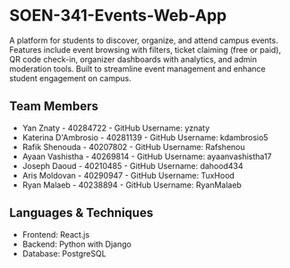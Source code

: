 # SOEN-341-Events-Web-App
A platform for students to discover, organize, and attend campus events. Features include event browsing with filters, ticket claiming (free or paid), QR code check-in, organizer dashboards with analytics, and admin moderation tools. Built to streamline event management and enhance student engagement on campus. 

## Team Members
- Yan Znaty - 40284722 - GitHub Username: yznaty
- Katerina D'Ambrosio - 40281139 - GitHub Username: kdambrosio5
- Rafik Shenouda - 40207802 - GitHub Username: Rafshenou
- Ayaan Vashistha - 40269814 - GitHub Username: ayaanvashistha17
- Joseph Daoud - 40210485 - GitHub Username: dahood434
- Aris Moldovan - 40290947 - GitHub Username: TuxHood
- Ryan Malaeb - 40238894 - GitHub Username: RyanMalaeb

## Languages & Techniques
- Frontend: React.js
- Backend: Python with Django
- Database: PostgreSQL
